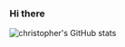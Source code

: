 ### Hi there 



![christopher's GitHub stats](https://github-readme-stats.vercel.app/api?username=christopherhois&theme=chartreuse-dark&show_icons=true)
